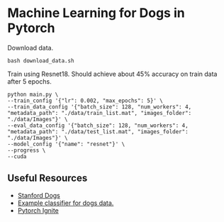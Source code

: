 # Machine Learning for Dogs in Pytorch

Download data.

```
bash download_data.sh
```

Train using Resnet18. Should achieve about 45% accuracy on train data after 5 epochs.

```
python main.py \
--train_config '{"lr": 0.002, "max_epochs": 5}' \
--train_data_config '{"batch_size": 128, "num_workers": 4, "metadata_path": "./data/train_list.mat", "images_folder": "./data/Images"}' \
--eval_data_config '{"batch_size": 128, "num_workers": 4, "metadata_path": "./data/test_list.mat", "images_folder": "./data/Images"}' \
--model_config '{"name": "resnet"}' \
--progress \
--cuda
```

## Useful Resources

- [Stanford Dogs](http://vision.stanford.edu/aditya86/ImageNetDogs/)
- [Example classifier for dogs data.](https://github.com/zrsmithson/Stanford-dogs)
- [Pytorch Ignite](https://pytorch.org/ignite/)
